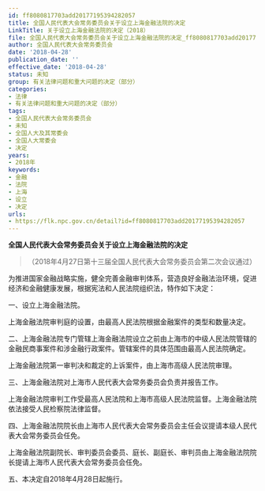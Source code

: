 ```yaml
---
id: ff8080817703add20177195394282057
title: 全国人民代表大会常务委员会关于设立上海金融法院的决定
LinkTitle: 关于设立上海金融法院的决定（2018）
file: 全国人民代表大会常务委员会关于设立上海金融法院的决定_ff8080817703add20177195394282057.docx
author: 全国人民代表大会常务委员会
date: '2018-04-28'
publication_date: ''
effective_date: '2018-04-28'
status: 未知
group: 有关法律问题和重大问题的决定（部分）
categories:
- 法律
- 有关法律问题和重大问题的决定（部分）
tags:
- 全国人民代表大会常务委员会
- 未知
- 全国人大及其常委会
- 全国人大常委会
- 决定
years:
- 2018年
keywords:
- 金融
- 法院
- 上海
- 设立
- 决定
urls:
- https://flk.npc.gov.cn/detail?id=ff8080817703add20177195394282057
---
```


**全国人民代表大会常务委员会关于设立上海金融法院的决定**

> （2018年4月27日第十三届全国人民代表大会常务委员会第二次会议通过）

为推进国家金融战略实施，健全完善金融审判体系，营造良好金融法治环境，促进经济和金融健康发展，根据宪法和人民法院组织法，特作如下决定：

一、设立上海金融法院。

上海金融法院审判庭的设置，由最高人民法院根据金融案件的类型和数量决定。

二、上海金融法院专门管辖上海金融法院设立之前由上海市的中级人民法院管辖的金融民商事案件和涉金融行政案件。管辖案件的具体范围由最高人民法院确定。

上海金融法院第一审判决和裁定的上诉案件，由上海市高级人民法院审理。

三、上海金融法院对上海市人民代表大会常务委员会负责并报告工作。

上海金融法院审判工作受最高人民法院和上海市高级人民法院监督。上海金融法院依法接受人民检察院法律监督。

四、上海金融法院院长由上海市人民代表大会常务委员会主任会议提请本级人民代表大会常务委员会任免。

上海金融法院副院长、审判委员会委员、庭长、副庭长、审判员由上海金融法院院长提请上海市人民代表大会常务委员会任免。

五、本决定自2018年4月28日起施行。
